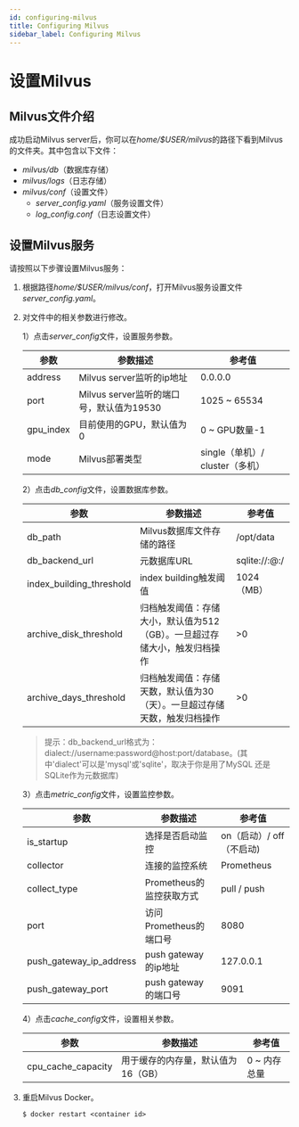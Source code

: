 ```yaml
---
id: configuring-milvus
title: Configuring Milvus
sidebar_label: Configuring Milvus
---
```


# 设置Milvus

## Milvus文件介绍
成功启动Milvus server后，你可以在*home/$USER/milvus*的路径下看到Milvus的文件夹。其中包含以下文件：

- *milvus/db*（数据库存储）
- *milvus/logs*（日志存储）
- *milvus/conf*（设置文件）
    - *server_config.yaml*（服务设置文件）
    - *log_config.conf*（日志设置文件）

## 设置Milvus服务

请按照以下步骤设置Milvus服务：

1. 根据路径*home/$USER/milvus/conf*，打开Milvus服务设置文件*server_config.yaml*。

2. 对文件中的相关参数进行修改。

   1）点击*server_config*文件，设置服务参数。
   
     | 参数            | 参数描述                          | 参考值            |
     |----------------|-----------------------------------|-------------------|
     | address        | Milvus server监听的ip地址          | 0.0.0.0           |
     | port           | Milvus server监听的端口号，默认值为19530 | 1025 ~ 65534 |            
     | gpu_index      | 目前使用的GPU，默认值为0          | 0 ~ GPU数量-1                |
     | mode           | Milvus部署类型                    | single（单机）/ cluster（多机）|            
                                                                                                                     
   2）点击*db_config*文件，设置数据库参数。
   
     | 参数               | 参数描述                            | 参考值    |
     |-------------------|-------------------------------------|----------|
     | db_path           | Milvus数据库文件存储的路径            |    /opt/data     |
     | db_backend_url    | 元数据库URL                          | sqlite://:@:/  |
     | index_building_threshold | index building触发阈值        |  1024（MB）  |
     | archive_disk_threshold | 归档触发阈值：存储大小，默认值为512（GB）。一旦超过存储大小，触发归档操作| >0 |
     | archive_days_threshold | 归档触发阈值：存储天数，默认值为30（天）。一旦超过存储天数，触发归档操作|  >0 |
     
   > 提示：db_backend_url格式为：dialect://username:password@host:port/database。(其中'dialect'可以是'mysql'或'sqlite'，取决于你是用了MySQL 还是SQLite作为元数据库)
   
   3）点击*metric_config*文件，设置监控参数。
   
     | 参数               | 参数描述                            | 参考值    |
     |-------------------|-------------------------------------|----------|
     | is_startup        | 选择是否启动监控             | on（启动）/ off（不启动) |
     | collector         | 连接的监控系统               | Prometheus             |
     | collect_type      | Prometheus的监控获取方式     |   pull / push          |
     | port              | 访问Prometheus的端口号       | 8080                   |
     | push_gateway_ip_address | push gateway的ip地址   | 127.0.0.1             |
     | push_gateway_port       | push gateway的端口号   |  9091                 |

   4）点击*cache_config*文件，设置相关参数。
   
     |  参数             | 参数描述                            | 参考值    |
     |-------------------|-------------------------------------|----------|
     | cpu_cache_capacity |用于缓存的内存量，默认值为16（GB）     |  0 ~ 内存总量 |
     
3. 重启Milvus Docker。

   ```
   $ docker restart <container id>
   ```
